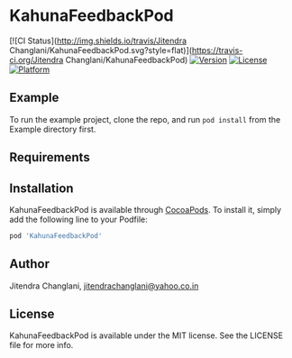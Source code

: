 # KahunaFeedbackPod

[![CI Status](http://img.shields.io/travis/Jitendra Changlani/KahunaFeedbackPod.svg?style=flat)](https://travis-ci.org/Jitendra Changlani/KahunaFeedbackPod)
[![Version](https://img.shields.io/cocoapods/v/KahunaFeedbackPod.svg?style=flat)](http://cocoapods.org/pods/KahunaFeedbackPod)
[![License](https://img.shields.io/cocoapods/l/KahunaFeedbackPod.svg?style=flat)](http://cocoapods.org/pods/KahunaFeedbackPod)
[![Platform](https://img.shields.io/cocoapods/p/KahunaFeedbackPod.svg?style=flat)](http://cocoapods.org/pods/KahunaFeedbackPod)

## Example

To run the example project, clone the repo, and run `pod install` from the Example directory first.

## Requirements

## Installation

KahunaFeedbackPod is available through [CocoaPods](http://cocoapods.org). To install
it, simply add the following line to your Podfile:

```ruby
pod 'KahunaFeedbackPod'
```

## Author

Jitendra Changlani, jitendrachanglani@yahoo.co.in

## License

KahunaFeedbackPod is available under the MIT license. See the LICENSE file for more info.
